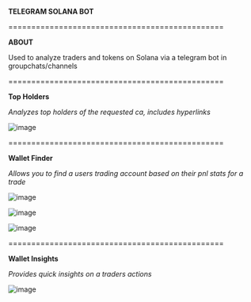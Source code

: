 **TELEGRAM SOLANA BOT**

===============================================

**ABOUT**

Used to analyze traders and tokens on Solana via a telegram bot in groupchats/channels

===============================================

**Top Holders**

*Analyzes top holders of the requested ca, includes hyperlinks*

![image](https://github.com/user-attachments/assets/e7034986-7a0d-4dec-af88-c5dcae18a34f)

===============================================

**Wallet Finder**

*Allows you to find a users trading account based on their pnl stats for a trade*

![image](https://github.com/user-attachments/assets/26ae8a24-1a9a-479a-85c2-b446a1669127)

![image](https://github.com/user-attachments/assets/d9ccdbb4-13c9-4690-976c-ce9524fc6d6f)

![image](https://github.com/user-attachments/assets/1d74c295-72fa-4d04-858b-b19d4c5de937)

===============================================

**Wallet Insights**

*Provides quick insights on a traders actions*

![image](https://github.com/user-attachments/assets/3f002f9a-0dec-4657-9808-7dc85e69b99a)


